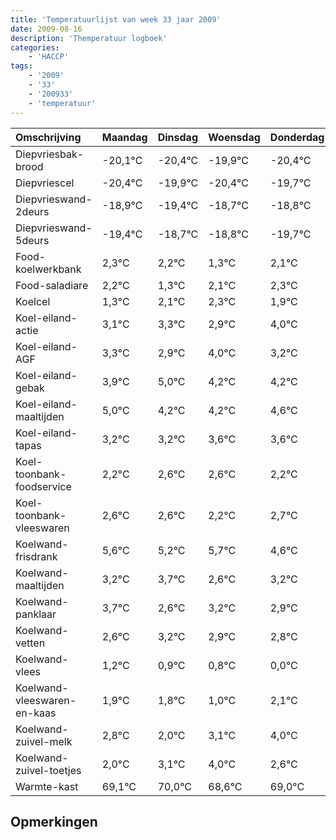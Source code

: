 ```yaml
---
title: 'Temperatuurlijst van week 33 jaar 2009'
date: 2009-08-16
description: 'Themperatuur logboek'
categories:
    - 'HACCP'
tags:
    - '2009'
    - '33'
    - '200933'
    - 'temperatuur'
---
```

|Omschrijving|Maandag|Dinsdag|Woensdag|Donderdag|Vrijdag|Zaterdag|Zondag|
|:---|:---|:---|:---|:---|:---|:---|:---|
|Diepvriesbak-brood|-20,1°C|-20,4°C|-19,9°C|-20,4°C|-19,7°C|-19,8°C|-20,7°C|
|Diepvriescel|-20,4°C|-19,9°C|-20,4°C|-19,7°C|-19,8°C|-20,7°C|-19,9°C|
|Diepvrieswand-2deurs|-18,9°C|-19,4°C|-18,7°C|-18,8°C|-19,7°C|-18,9°C|-18,7°C|
|Diepvrieswand-5deurs|-19,4°C|-18,7°C|-18,8°C|-19,7°C|-18,9°C|-18,7°C|-19,1°C|
|Food-koelwerkbank|2,3°C|2,2°C|1,3°C|2,1°C|2,3°C|1,9°C|3,0°C|
|Food-saladiare|2,2°C|1,3°C|2,1°C|2,3°C|1,9°C|3,0°C|2,2°C|
|Koelcel|1,3°C|2,1°C|2,3°C|1,9°C|3,0°C|2,2°C|2,2°C|
|Koel-eiland-actie|3,1°C|3,3°C|2,9°C|4,0°C|3,2°C|3,2°C|3,6°C|
|Koel-eiland-AGF|3,3°C|2,9°C|4,0°C|3,2°C|3,2°C|3,6°C|3,6°C|
|Koel-eiland-gebak|3,9°C|5,0°C|4,2°C|4,2°C|4,6°C|4,6°C|4,2°C|
|Koel-eiland-maaltijden|5,0°C|4,2°C|4,2°C|4,6°C|4,6°C|4,2°C|4,7°C|
|Koel-eiland-tapas|3,2°C|3,2°C|3,6°C|3,6°C|3,2°C|3,7°C|2,6°C|
|Koel-toonbank-foodservice|2,2°C|2,6°C|2,6°C|2,2°C|2,7°C|1,6°C|2,2°C|
|Koel-toonbank-vleeswaren|2,6°C|2,6°C|2,2°C|2,7°C|1,6°C|2,2°C|1,9°C|
|Koelwand-frisdrank|5,6°C|5,2°C|5,7°C|4,6°C|5,2°C|4,9°C|4,8°C|
|Koelwand-maaltijden|3,2°C|3,7°C|2,6°C|3,2°C|2,9°C|2,8°C|2,0°C|
|Koelwand-panklaar|3,7°C|2,6°C|3,2°C|2,9°C|2,8°C|2,0°C|3,1°C|
|Koelwand-vetten|2,6°C|3,2°C|2,9°C|2,8°C|2,0°C|3,1°C|4,0°C|
|Koelwand-vlees|1,2°C|0,9°C|0,8°C|0,0°C|1,1°C|2,0°C|0,6°C|
|Koelwand-vleeswaren-en-kaas|1,9°C|1,8°C|1,0°C|2,1°C|3,0°C|1,6°C|2,0°C|
|Koelwand-zuivel-melk|2,8°C|2,0°C|3,1°C|4,0°C|2,6°C|3,0°C|3,2°C|
|Koelwand-zuivel-toetjes|2,0°C|3,1°C|4,0°C|2,6°C|3,0°C|3,2°C|3,2°C|
|Warmte-kast|69,1°C|70,0°C|68,6°C|69,0°C|69,2°C|69,2°C|69,0°C|

## Opmerkingen


